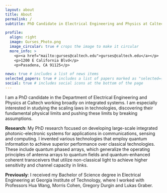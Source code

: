 ```yaml
---
layout: about
title: About
permalink: /
subtitle: PhD Candidate in Electrical Engineering and Physics at Caltech

profile:
  align: right
  image: Gurses_Photo.png
  image_circular: true # crops the image to make it circular
  more_info: >
    <p><a href="mailto:gurses@caltech.edu">gurses@caltech.edu</a></p>
    <p>1200 E California Blvd</p>
    <p>Pasadena, CA 91125</p>

news: true # includes a list of news items
selected_papers: true # includes a list of papers marked as "selected={true}"
social: true # includes social icons at the bottom of the page
---
```


I am a PhD candidate in the Department of Electrical Engineering and Physics at Caltech working broadly on integrated systems. I am especially interested in studying the scaling laws in technologies, discovering their fundamental physical limits and pushing these limits by breaking assumptions.

<b>Research</b>: My PhD research focused on developing large-scale integrated photonic-electronic systems for applications in communications, sensing and computing. I invented various technologies that employ quantum information to achieve superior performance over classical technologies. These include quantum phased arrays, which generalize the operating principles of antenna arrays to quantum fields and quantum-enhanced coherent transceivers that utilize non-classical light to achieve higher sensitivity and channel capacity in links.

<b>Previously</b>: I received my Bachelor of Science degree in Electrical Engineering at Georgia Institute of Technology, where I worked with Professors Hua Wang, Morris Cohen, Gregory Durgin and Lukas Graber.
